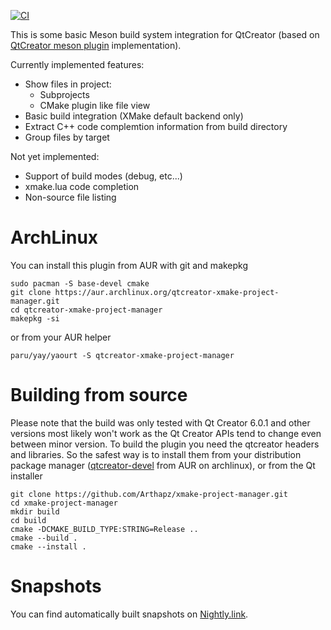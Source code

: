 [![CI](https://github.com/Arthapz/xmake-project-manager/actions/workflows/build_cmake.yml/badge.svg)](https://github.com/Arthapz/xmake-project-manager/actions/workflows/build_cmake.yml)

This is some basic Meson build system integration for QtCreator (based on [QtCreator meson plugin](https://github.com/qt-creator/qt-creator/tree/master/src/plugins/mesonprojectmanager) implementation).

Currently implemented features:
- Show files in project:
  - Subprojects
  - CMake plugin like file view
- Basic build integration (XMake default backend only)
- Extract C++ code complemtion information from build directory
- Group files by target
    
Not yet implemented:
- Support of build modes (debug, etc...)
- xmake.lua code completion
- Non-source file listing

# ArchLinux
You can install this plugin from AUR with git and makepkg
```
sudo pacman -S base-devel cmake
git clone https://aur.archlinux.org/qtcreator-xmake-project-manager.git
cd qtcreator-xmake-project-manager
makepkg -si
```

or from your AUR helper

```
paru/yay/yaourt -S qtcreator-xmake-project-manager
``` 

# Building from source
Please note that the build was only tested with Qt Creator 6.0.1 and other versions most likely won't work as the Qt Creator APIs tend to change even between minor version.
To build the plugin you need the qtcreator headers and libraries. So the safest way is to install them from your distribution package manager ([qtcreator-devel](https://aur.archlinux.org/packages/qtcreator-devel/) from AUR on archlinux), or from the Qt installer

```
git clone https://github.com/Arthapz/xmake-project-manager.git
cd xmake-project-manager
mkdir build
cd build
cmake -DCMAKE_BUILD_TYPE:STRING=Release ..
cmake --build .
cmake --install .
```

# Snapshots
You can find automatically built snapshots on [Nightly.link](https://nightly.link/Arthapz/xmake-project-manager/workflows/build_cmake/main).

